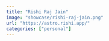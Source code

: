 ```yaml
---
title: "Rishi Raj Jain"
image: "showcase/rishi-raj-jain.png"
url: "https://astro.rishi.app/"
categories: ["personal"]
---
```

